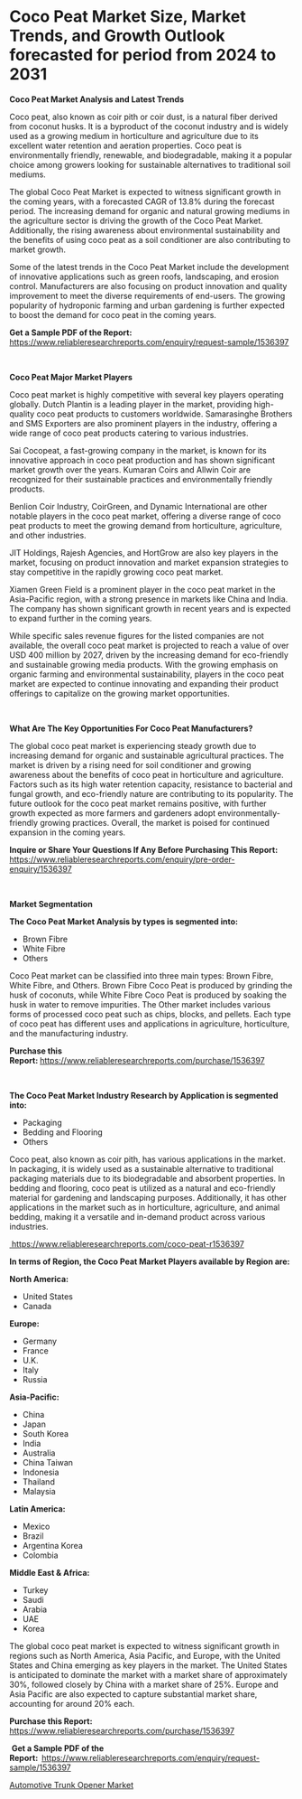 <p><h1>Coco Peat Market Size, Market Trends, and Growth Outlook forecasted for period from 2024 to 2031</h1></p><p><strong>Coco Peat Market Analysis and Latest Trends</strong></p>
<p><p>Coco peat, also known as coir pith or coir dust, is a natural fiber derived from coconut husks. It is a byproduct of the coconut industry and is widely used as a growing medium in horticulture and agriculture due to its excellent water retention and aeration properties. Coco peat is environmentally friendly, renewable, and biodegradable, making it a popular choice among growers looking for sustainable alternatives to traditional soil mediums.</p><p>The global Coco Peat Market is expected to witness significant growth in the coming years, with a forecasted CAGR of 13.8% during the forecast period. The increasing demand for organic and natural growing mediums in the agriculture sector is driving the growth of the Coco Peat Market. Additionally, the rising awareness about environmental sustainability and the benefits of using coco peat as a soil conditioner are also contributing to market growth.</p><p>Some of the latest trends in the Coco Peat Market include the development of innovative applications such as green roofs, landscaping, and erosion control. Manufacturers are also focusing on product innovation and quality improvement to meet the diverse requirements of end-users. The growing popularity of hydroponic farming and urban gardening is further expected to boost the demand for coco peat in the coming years.</p></p>
<p><strong>Get a Sample PDF of the Report:&nbsp;</strong> <a href="https://www.reliableresearchreports.com/enquiry/request-sample/1536397">https://www.reliableresearchreports.com/enquiry/request-sample/1536397</a></p>
<p>&nbsp;</p>
<p><strong>Coco Peat Major Market Players</strong></p>
<p><p>Coco peat market is highly competitive with several key players operating globally. Dutch Plantin is a leading player in the market, providing high-quality coco peat products to customers worldwide. Samarasinghe Brothers and SMS Exporters are also prominent players in the industry, offering a wide range of coco peat products catering to various industries.</p><p>Sai Cocopeat, a fast-growing company in the market, is known for its innovative approach in coco peat production and has shown significant market growth over the years. Kumaran Coirs and Allwin Coir are recognized for their sustainable practices and environmentally friendly products.</p><p>Benlion Coir Industry, CoirGreen, and Dynamic International are other notable players in the coco peat market, offering a diverse range of coco peat products to meet the growing demand from horticulture, agriculture, and other industries. </p><p>JIT Holdings, Rajesh Agencies, and HortGrow are also key players in the market, focusing on product innovation and market expansion strategies to stay competitive in the rapidly growing coco peat market.</p><p>Xiamen Green Field is a prominent player in the coco peat market in the Asia-Pacific region, with a strong presence in markets like China and India. The company has shown significant growth in recent years and is expected to expand further in the coming years.</p><p>While specific sales revenue figures for the listed companies are not available, the overall coco peat market is projected to reach a value of over USD 400 million by 2027, driven by the increasing demand for eco-friendly and sustainable growing media products. With the growing emphasis on organic farming and environmental sustainability, players in the coco peat market are expected to continue innovating and expanding their product offerings to capitalize on the growing market opportunities.</p></p>
<p>&nbsp;</p>
<p><strong>What Are The Key Opportunities For Coco Peat Manufacturers?</strong></p>
<p><p>The global coco peat market is experiencing steady growth due to increasing demand for organic and sustainable agricultural practices. The market is driven by a rising need for soil conditioner and growing awareness about the benefits of coco peat in horticulture and agriculture. Factors such as its high water retention capacity, resistance to bacterial and fungal growth, and eco-friendly nature are contributing to its popularity. The future outlook for the coco peat market remains positive, with further growth expected as more farmers and gardeners adopt environmentally-friendly growing practices. Overall, the market is poised for continued expansion in the coming years.</p></p>
<p><strong>Inquire or Share Your Questions If Any Before Purchasing This Report:</strong> <a href="https://www.reliableresearchreports.com/enquiry/pre-order-enquiry/1536397">https://www.reliableresearchreports.com/enquiry/pre-order-enquiry/1536397</a></p>
<p>&nbsp;</p>
<p><strong>Market Segmentation</strong></p>
<p><strong>The Coco Peat Market Analysis by types is segmented into:</strong></p>
<p><ul><li>Brown Fibre</li><li>White Fibre</li><li>Others</li></ul></p>
<p><p>Coco Peat market can be classified into three main types: Brown Fibre, White Fibre, and Others. Brown Fibre Coco Peat is produced by grinding the husk of coconuts, while White Fibre Coco Peat is produced by soaking the husk in water to remove impurities. The Other market includes various forms of processed coco peat such as chips, blocks, and pellets. Each type of coco peat has different uses and applications in agriculture, horticulture, and the manufacturing industry.</p></p>
<p><strong>Purchase this Report:&nbsp;</strong><a href="https://www.reliableresearchreports.com/purchase/1536397">https://www.reliableresearchreports.com/purchase/1536397</a></p>
<p>&nbsp;</p>
<p><strong>The Coco Peat Market Industry Research by Application is segmented into:</strong></p>
<p><ul><li>Packaging</li><li>Bedding and Flooring</li><li>Others</li></ul></p>
<p><p>Coco peat, also known as coir pith, has various applications in the market. In packaging, it is widely used as a sustainable alternative to traditional packaging materials due to its biodegradable and absorbent properties. In bedding and flooring, coco peat is utilized as a natural and eco-friendly material for gardening and landscaping purposes. Additionally, it has other applications in the market such as in horticulture, agriculture, and animal bedding, making it a versatile and in-demand product across various industries.</p></p>
<p><a href="https://www.reliableresearchreports.com/coco-peat-r1536397">&nbsp;https://www.reliableresearchreports.com/coco-peat-r1536397</a></p>
<p><strong>In terms of Region, the Coco Peat Market Players available by Region are:</strong></p>
<p>
    <p> <strong> North America: </strong>
        <ul>
            <li>United States</li>
            <li>Canada</li>
        </ul>
        </p> 
    <p> <strong> Europe: </strong>
        <ul>
            <li>Germany</li>
            <li>France</li>
            <li>U.K.</li>
            <li>Italy</li>
            <li>Russia</li>
        </ul>
        </p> 
    <p> <strong> Asia-Pacific: </strong>
        <ul>
            <li>China</li>
            <li>Japan</li>
            <li>South Korea</li>
            <li>India</li>
            <li>Australia</li>
            <li>China Taiwan</li>
            <li>Indonesia</li>
            <li>Thailand</li>
            <li>Malaysia</li>
        </ul>
        </p> 
    <p> <strong> Latin America: </strong>
        <ul>
            <li>Mexico</li>
            <li>Brazil</li>
            <li>Argentina Korea</li>
            <li>Colombia</li>
        </ul>
        </p> 
    <p> <strong> Middle East & Africa: </strong>
        <ul>
            <li>Turkey</li>
            <li>Saudi</li>
            <li>Arabia</li>
            <li>UAE</li>
            <li>Korea</li>
        </ul>
    </p>
    </p>
<p><p>The global coco peat market is expected to witness significant growth in regions such as North America, Asia Pacific, and Europe, with the United States and China emerging as key players in the market. The United States is anticipated to dominate the market with a market share of approximately 30%, followed closely by China with a market share of 25%. Europe and Asia Pacific are also expected to capture substantial market share, accounting for around 20% each.</p></p>
<p><strong>Purchase this Report: </strong><a href="https://www.reliableresearchreports.com/purchase/1536397">https://www.reliableresearchreports.com/purchase/1536397</a></p>
<p>&nbsp;<strong>Get a Sample PDF of the Report:&nbsp;&nbsp;</strong><a href="https://www.reliableresearchreports.com/enquiry/request-sample/1536397">https://www.reliableresearchreports.com/enquiry/request-sample/1536397</a></p>
<p><strong></strong></p>
<p><p><a href="https://issuu.com/reportprime-2/docs/automotive-trunk-opener-market-size-2030.pptx">Automotive Trunk Opener Market</a></p></p>